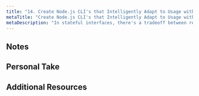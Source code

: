 ```yaml
---
title: "14. Create Node.js CLI's that Intelligently Adapt to Usage with Frecency"
metaTitle: "Create Node.js CLI's that Intelligently Adapt to Usage with Frecency"
metaDescription: "In stateful interfaces, there's a tradeoff between recency and frequency, two seemingly similarly aligned goals for guessing user intent. Recency biases towards newer entries being more likely to be what you are looking to do. "
---
```


## Notes

## Personal Take

## Additional Resources

